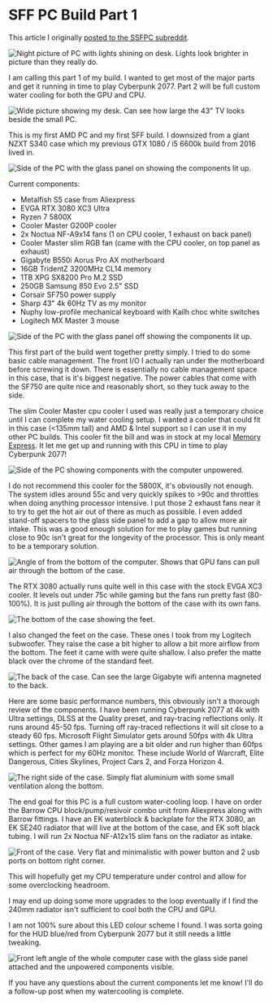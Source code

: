 # SFF PC Build Part 1

This article I originally [posted to the SSFPC subreddit](https://www.reddit.com/r/sffpc/comments/kpc0ul/part_1_of_my_first_sff_build_metalfish_s5_case/).

![Night picture of PC with lights shining on desk. Lights look brighter in picture than they really do.](./sff-pc-part-1-1.jpeg)

I am calling this part 1 of my build. I wanted to get most of the major parts and get it running in time to play Cyberpunk 2077. Part 2 will be full custom water cooling for both the GPU and CPU.

![Wide picture showing my desk. Can see how large the 43" TV looks beside the small PC.](./sff-pc-part-1-2.jpeg)

This is my first AMD PC and my first SFF build. I downsized from a giant NZXT S340 case which my previous GTX 1080 / i5 6600k build from 2016 lived in.

![Side of the PC with the glass panel on showing the components lit up.](./sff-pc-part-1-4.jpeg)

Current components:
* Metalfish S5 case from Aliexpress
* EVGA RTX 3080 XC3 Ultra
* Ryzen 7 5800X
* Cooler Master G200P cooler
* 2x Noctua NF-A9x14 fans (1 on CPU cooler, 1 exhaust on back panel)
* Cooler Master slim RGB fan (came with the CPU cooler, on top panel as exhaust)
* Gigabyte B550i Aorus Pro AX motherboard
* 16GB TridentZ 3200MHz CL14 memory
* 1TB XPG SX8200 Pro M.2 SSD
* 250GB Samsung 850 Evo 2.5" SSD
* Corsair SF750 power supply
* Sharp 43" 4k 60Hz TV as my monitor
* Nuphy low-profile mechanical keyboard with Kailh choc white switches
* Logitech MX Master 3 mouse

![Side of the PC with the glass panel off showing the components lit up.](./sff-pc-part-1-5.jpeg)

This first part of the build went together pretty simply. I tried to do some basic cable management. The front I/O I actually ran under the motherboard before screwing it down. There is essentially no cable management space in this case, that is it's biggest negative. The power cables that come with the SF750 are quite nice and reasonably short, so they tuck away to the side.

The slim Cooler Master cpu cooler I used was really just a temporary choice until I can complete my water cooling setup. I wanted a cooler that could fit in this case (<135mm tall) and AMD & Intel support so I can use it in my other PC builds. This cooler fit the bill and was in stock at my local [Memory Express](https://www.memoryexpress.com/). It let me get up and running with this CPU in time to play Cyberpunk 2077!

![Side of the PC showing components with the computer unpowered.](./sff-pc-part-1-7.jpeg)

I do not recommend this cooler for the 5800X, it's obviouslly not enough. The system idles around 55c and very quickly spikes to >90c and throttles when doing anything processor intensive. I put those 2 exhaust fans near it to try to get the hot air out of there as much as possible. I even added stand-off spacers to the glass side panel to add a gap to allow more air intake. This was a good enough solution for me to play games but running close to 90c isn't great for the longevity of the processor. This is only meant to be a temporary solution.

![Angle of from the bottom of the computer. Shows that GPU fans can pull air through the bottom of the case.](./sff-pc-part-1-8.jpeg)

The RTX 3080 actually runs quite well in this case with the stock EVGA XC3 cooler. It levels out under 75c while gaming but the fans run pretty fast (80-100%). It is just pulling air through the bottom of the case with its own fans.

![The bottom of the case showing the feet.](./sff-pc-part-1-10.jpeg)

I also changed the feet on the case. These ones I took from my Logitech subwoofer. They raise the case a bit higher to allow a bit more airflow from the bottom. The feet it came with were quite shallow. I also prefer the matte black over the chrome of the standard feet.

![The back of the case. Can see the large Gigabyte wifi antenna magneted to the back.](./sff-pc-part-1-11.jpeg)

Here are some basic performance numbers, this obviously isn't a thorough review of the components. I have been running Cyberpunk 2077 at 4k with Ultra settings, DLSS at the Quality preset, and ray-tracing reflections only. It runs around 45-50 fps. Turning off ray-traced reflections it will sit close to a steady 60 fps. Microsoft Flight Simulator gets around 50fps with 4k Ultra settings. Other games I am playing are a bit older and run higher than 60fps which is perfect for my 60Hz monitor. These include World of Warcraft, Elite Dangerous, Cities Skylines, Project Cars 2, and Forza Horizon 4.

![The right side of the case. Simply flat aluminium with some small ventilation along the bottom.](./sff-pc-part-1-12.jpeg)

The end goal for this PC is a full custom water-cooling loop. I have on order the Barrow CPU block/pump/resivoir combo unit from Aliexpress along with Barrow fittings. I have an EK waterblock & backplate for the RTX 3080, an EK SE240 radiator that will live at the bottom of the case, and EK soft black tubing. I will run 2x Noctua NF-A12x15 slim fans on the radiator as intake.

![Front of the case. Very flat and minimalistic with power button and 2 usb ports on bottom right corner.](./sff-pc-part-1-13.jpeg)

This will hopefully get my CPU temperature under control and allow for some overclocking headroom.


I may end up doing some more upgrades to the loop eventually if I find the 240mm radiator isn't sufficient to cool both the CPU and GPU.

I am not 100% sure about this LED colour scheme I found. I was sorta going for the HUD blue/red from Cyberpunk 2077 but it still needs a little tweaking.

![Front left angle of the whole computer case with the glass side panel attached and the unpowered components visible.](./sff-pc-part-1-14.jpeg)

If you have any questions about the current components let me know! I'll do a follow-up post when my watercooling is complete.